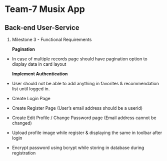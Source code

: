 # Team-7 Musix App

## Back-end User-Service 

1. Milestone 3 - Functional Requirements

    **Pagination**
- In case of multiple records page should have pagination option to display data in card layout

    **Implement Authentication**
- User should not be able to add anything in favorites & recommendation list until logged in.
- Create Login Page
- Create Register Page (User’s email address should be a userid)
- Create Edit Profile / Change Password page (Email address cannot be changed)
- Upload profile image while register & displaying the same in toolbar after login
- Encrypt password using bcrypt while storing in database during registration